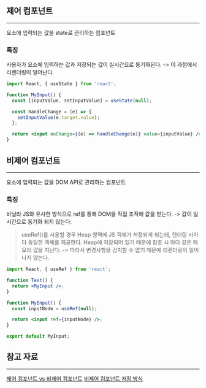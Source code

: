 

## 제어 컴포넌트
---
요소에 입력되는 값을 state로 관리하는 컴포넌트

### 특징
사용자가 요소에 입력하는 값과 저장되는 값이 실시간으로 동기화된다. 
-> 이 과정에서 리렌더링이 일어난다.

```jsx
import React, { useState } from 'react';

function MyInput() {
  const [inputValue, setInputValue] = useState(null);

  const handleChange = (e) => {
    setInputValue(e.target.value);
  };

  return <input onChange={(e) => handleChange(e)} value={inputValue} />;
}
```


## 비제어 컴포넌트
---
요소에 입력되는 값을 DOM API로 관리하는 컴포넌트

### 특징
바닐라 JS와 유사한 방식으로  ref를 통해 DOM을 직접 조작해 값을 얻는다.
-> 값이 실시간으로 동기화 되지 않는다.

> useRef()를 사용할 경우 Heap 영역에 JS 객체가 저장되게 되는데, 렌더링 시마다 동일한 객체를 제공한다.
> Heap에 저장되어 있기 때문에 참조 시 마다 같은 메모리 값을 지닌다.
> -> 따라서 변경사항을 감지할 수 없기 때문에 리렌더링이 일어나지 않는다. 

```jsx
import React, { useRef } from 'react';

function Test() {
  return <MyInput />;
}

function MyInput() {
  const inputNode = useRef(null);

  return <input ref={inputNode} />;
}

export default MyInput;
```


## 참고 자료
---
[제어 컴포넌트 vs 비제어 컴포넌트](https://velog.io/@thumb_hyeok/%EC%A0%9C%EC%96%B4-%EC%BB%B4%ED%8F%AC%EB%84%8C%ED%8A%B8-vs-%EB%B9%84%EC%A0%9C%EC%96%B4-%EC%BB%B4%ED%8F%AC%EB%84%8C%ED%8A%B8)
[비제어 컴포넌트 저장 방식](https://whales.tistory.com/126)